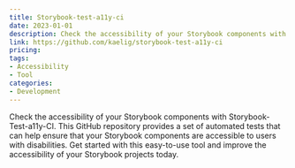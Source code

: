 ```yaml
---
title: Storybook-test-a11y-ci
date: 2023-01-01
description: Check the accessibility of your Storybook components with Storybook-Test-a11y-CI.
link: https://github.com/kaelig/storybook-test-a11y-ci
pricing: 
tags: 
- Accessibility
- Tool
categories: 
- Development 
---
```


Check the accessibility of your Storybook components with Storybook-Test-a11y-CI. This GitHub repository provides a set of automated tests that can help ensure that your Storybook components are accessible to users with disabilities. Get started with this easy-to-use tool and improve the accessibility of your Storybook projects today.